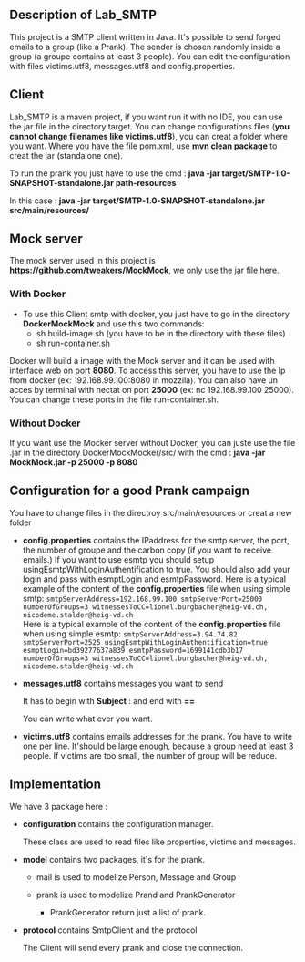 ## Description of Lab_SMTP

This project is a SMTP client written in Java. It's possible to send forged emails to a group (like a Prank). The sender is chosen randomly inside a group (a groupe contains at least 3 people). You can edit the configuration with files victims.utf8, messages.utf8 and config.properties.

## Client

Lab_SMTP is a maven project, if you want run it with no IDE, you can use the jar file in the directory target. You can change configurations files (**you cannot change filenames  like victims.utf8**), you can creat a folder where you want. Where you have the file pom.xml, use **mvn clean package** to creat the jar (standalone one).

To run the prank you just have to use the cmd : **java -jar target/SMTP-1.0-SNAPSHOT-standalone.jar path-resources**

In this case :  **java -jar target/SMTP-1.0-SNAPSHOT-standalone.jar src/main/resources/**

## Mock server

The mock server used in this project is **https://github.com/tweakers/MockMock**, we only use the jar file here.

### With Docker

- To use this Client smtp with docker, you just have to go in the directory **DockerMockMock** and use this two commands:
  - sh build-image.sh (you have to be in the directory with these files)
  - sh run-container.sh

Docker will build a image with the Mock server and it can be used with interface web on port **8080**. To access this server, you have to use the Ip from docker (ex: 192.168.99.100:8080 in mozzila). You can also have un acces by terminal with nectat on port **25000** (ex: nc 192.168.99.100 25000). You can change these ports in the file run-container.sh.

### Without Docker

If you want use the Mocker server without Docker, you can juste use the file .jar in the directory DockerMockMocker/src/ with the cmd : **java -jar MockMock.jar -p 25000 -p 8080**

## Configuration for a good Prank campaign

You have to change files in the directroy src/main/resources or creat a new folder 

- **config.properties** contains the IPaddress for the smtp server, the port, the number of groupe and the carbon copy (if you want to receive emails.) If you want to use esmtp you should setup usingEsmtpWithLoginAuthentification to true. You should also add your login and pass with esmptLogin and esmtpPassword.
Here is a typical example of the content of the **config.properties** file when using simple smtp:
`smtpServerAddress=192.168.99.100
smtpServerPort=25000
numberOfGroups=3
witnessesToCC=lionel.burgbacher@heig-vd.ch, nicodeme.stalder@heig-vd.ch`  
Here is a typical example of the content of the **config.properties** file when using simple esmtp:
`smtpServerAddress=3.94.74.82
smtpServerPort=2525
usingEsmtpWithLoginAuthentification=true
esmptLogin=bd39277637a839
esmtpPassword=1699141cdb3b17
numberOfGroups=3
witnessesToCC=lionel.burgbacher@heig-vd.ch, nicodeme.stalder@heig-vd.ch`


- **messages.utf8** contains messages you want to send

  It has to begin with **Subject** : <subject> and end with **==**

  You can write what ever you want.

- **victims.utf8** contains emails addresses for the prank. You have to write one per line. It'should be large enough, because a group need at least 3 people. If victims are too small, the number of group will be reduce.

## Implementation

We have 3 package here : 

- **configuration** contains the configuration manager. 

  These class are used to read files like properties, victims and messages.

- **model** contains two packages, it's for the prank. 

  - mail is used to modelize Person, Message and Group

  - prank is used to modelize Prand and PrankGenerator

    - PrankGenerator return just a list of prank.

- **protocol** contains SmtpClient and the protocol

  The Client will send every prank and close the connection.